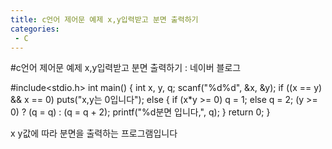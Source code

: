 ```yaml
---
title: c언어 제어문 예제 x,y입력받고 분면 출력하기
categories:
 - C
---
```

#c언어 제어문 예제 x,y입력받고 분면 출력하기 : 네이버 블로그
<div class="wrap_rabbit pcol2 _param(1) _postViewArea221508689416" id="post-view221508689416">
<!-- Rabbit HTML --><div class="se-viewer se-theme-default" lang="ko-KR">
<!-- SE_DOC_HEADER_END -->
<div class="se-main-container">
<div class="se-component se-code se-l-code_black" id="SE-198aa921-cd28-487a-8870-a3a20860c880">
<div class="se-component-content">
<div class="se-section se-section-code se-l-code_black">
<div class="se-module se-module-code se-fs-fs13">
<div class="se-code-source">
<div class="__se_code_view language-javascript">#include&lt;stdio.h&gt;
int main() {
	int x, y, q;
	scanf("%d%d", &amp;x, &amp;y);
	if ((x == y) &amp;&amp; x == 0)
		puts("x,y는 0입니다");
	else {
		if (x*y &gt;= 0)
			q = 1;
		else
			q = 2;
		(y &gt;= 0) ? (q = q) : (q = q + 2);
		printf("%d분면 입니다,", q);
	}
	return 0;
}</div>
</div>
</div>
</div>
</div>
<script class="__se_module_data" data-module='{"type":"v2_code", "id" : "SE-198aa921-cd28-487a-8870-a3a20860c880"}' type="text/data"></script>
</div> <div class="se-component se-text se-l-default" id="SE-cb4a65ed-2d01-4102-9a58-6d13dbb49217">
<div class="se-component-content">
<div class="se-section se-section-text se-l-default">
<div class="se-module se-module-text"><!-- SE-TEXT { --><p class="se-text-paragraph se-text-paragraph-align-" id="SE-ad0e80f0-d3b9-42e4-95ca-55650ad1ad94" style=""><span class="se-fs- se-ff-" id="SE-07f13d35-dcbb-4e6c-bebc-424480195d72" style="color:null;">x y값에 따라 분면을 출력하는 프로그램입니다</span></p><!-- } SE-TEXT --></div>
</div>
</div>
</div> </div>
</div>
</div>